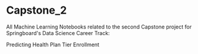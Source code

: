 # Capstone_2
All Machine Learning Notebooks related to the second Capstone project for Springboard's Data Science Career Track:

Predicting Health Plan Tier Enrollment